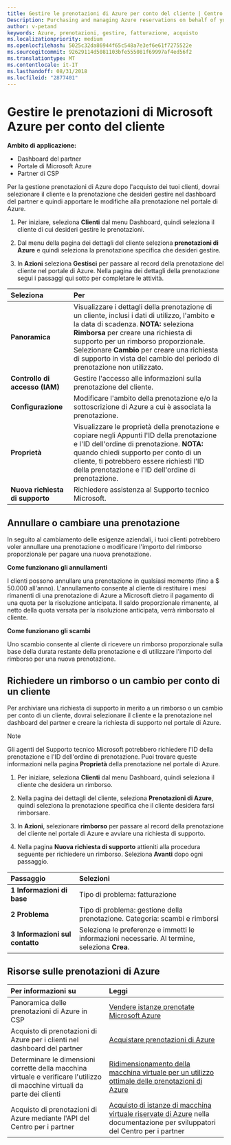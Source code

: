 ```yaml
---
title: Gestire le prenotazioni di Azure per conto del cliente | Centro per i partner
Description: Purchasing and managing Azure reservations on behalf of your customers.
author: v-petand
keywords: Azure, prenotazioni, gestire, fatturazione, acquisto
ms.localizationpriority: medium
ms.openlocfilehash: 5025c32da86944f65c548a7e3ef6e61f7275522e
ms.sourcegitcommit: 92629114d5081103bfe555081f69997af4ed56f2
ms.translationtype: MT
ms.contentlocale: it-IT
ms.lasthandoff: 08/31/2018
ms.locfileid: "2877401"
---
```

# <a name="manage-microsoft-azure-reservations-on-behalf-of-your-customers"></a>Gestire le prenotazioni di Microsoft Azure per conto del cliente

**Ambito di applicazione:**

-  Dashboard del partner
-  Portale di Microsoft Azure
-  Partner di CSP

Per la gestione prenotazioni di Azure dopo l'acquisto dei tuoi clienti, dovrai selezionare il cliente e la prenotazione che desideri gestire nel dashboard del partner e quindi apportare le modifiche alla prenotazione nel portale di Azure. 

1. Per iniziare, seleziona **Clienti** dal menu Dashboard, quindi seleziona il cliente di cui desideri gestire le prenotazioni. 

2. Dal menu della pagina dei dettagli del cliente seleziona **prenotazioni di Azure** e quindi seleziona la prenotazione specifica che desideri gestire.  

3. In **Azioni** seleziona **Gestisci** per passare al record della prenotazione del cliente nel portale di Azure. Nella pagina dei dettagli della prenotazione segui i passaggi qui sotto per completare le attività.  

| **Seleziona**   | **Per**    |
|:-----------------------------|:-----------------|
| **Panoramica**   | Visualizzare i dettagli della prenotazione di un cliente, inclusi i dati di utilizzo, l'ambito e la data di scadenza. **NOTA:** seleziona **Rimborsa** per creare una richiesta di supporto per un rimborso proporzionale. Selezionare **Cambio** per creare una richiesta di supporto in vista del cambio del periodo di prenotazione non utilizzato.  
| **Controllo di accesso (IAM)**   | Gestire l'accesso alle informazioni sulla prenotazione del cliente.|
| **Configurazione**   | Modificare l'ambito della prenotazione e/o la sottoscrizione di Azure a cui è associata la prenotazione.    |
| **Proprietà**   | Visualizzare le proprietà della prenotazione e copiare negli Appunti l'ID della prenotazione e l'ID dell'ordine di prenotazione. **NOTA:** quando chiedi supporto per conto di un cliente, ti potrebbero essere richiesti l'ID della prenotazione e l'ID dell'ordine di prenotazione.    |
| **Nuova richiesta di supporto**    | Richiedere assistenza al Supporto tecnico Microsoft.   |
 
## <a name="cancel-or-exchange-a-reservation"></a>Annullare o cambiare una prenotazione 
In seguito al cambiamento delle esigenze aziendali, i tuoi clienti potrebbero voler annullare una prenotazione o modificare l'importo del rimborso proporzionale per pagare una nuova prenotazione. 

**Come funzionano gli annullamenti**

I clienti possono annullare una prenotazione in qualsiasi momento (fino a $ 50.000 all'anno). L'annullamento consente al cliente di restituire i mesi rimanenti di una prenotazione di Azure a Microsoft dietro il pagamento di una quota per la risoluzione anticipata. Il saldo proporzionale rimanente, al netto della quota versata per la risoluzione anticipata, verrà rimborsato al cliente. 

**Come funzionano gli scambi** 

Uno scambio consente al cliente di ricevere un rimborso proporzionale sulla base della durata restante della prenotazione e di utilizzare l'importo del rimborso per una nuova prenotazione.   

## <a name="request-a-refund-or-exchange-on-behalf-of-a-customer"></a>Richiedere un rimborso o un cambio per conto di un cliente 

Per archiviare una richiesta di supporto in merito a un rimborso o un cambio per conto di un cliente, dovrai selezionare il cliente e la prenotazione nel dashboard del partner e creare la richiesta di supporto nel portale di Azure. 

>[!NOTE]
>Gli agenti del Supporto tecnico Microsoft potrebbero richiedere l'ID della prenotazione e l'ID dell'ordine di prenotazione. Puoi trovare queste informazioni nella pagina **Proprietà** della prenotazione nel portale di Azure. 

1. Per iniziare, seleziona **Clienti** dal menu Dashboard, quindi seleziona il cliente che desidera un rimborso. 

2. Nella pagina dei dettagli del cliente, seleziona **Prenotazioni di Azure**, quindi seleziona la prenotazione specifica che il cliente desidera farsi rimborsare.  

3. In **Azioni**, selezionare **rimborso** per passare al record della prenotazione del cliente nel portale di Azure e avviare una richiesta di supporto.  

4. Nella pagina **Nuova richiesta di supporto** attieniti alla procedura seguente per richiedere un rimborso. Seleziona **Avanti** dopo ogni passaggio. 

|**Passaggio**   |**Selezioni**    |
|:-----------------------------|:-----------------|
|**1 Informazioni di base**   |Tipo di problema: fatturazione  |
|**2 Problema**   |Tipo di problema: gestione della prenotazione. Categoria: scambi e rimborsi |
|**3 Informazioni sul contatto**   |Seleziona le preferenze e immetti le informazioni necessarie. Al termine, seleziona **Crea**.   |

## <a name="azure-reservations-resources"></a>Risorse sulle prenotazioni di Azure
|**Per informazioni su**   |**Leggi**    |
|:-----------------------------|:-----------------|
|Panoramica delle prenotazioni di Azure in CSP  | [Vendere istanze prenotate Microsoft Azure](azure-reservations.md) |
|Acquisto di prenotazioni di Azure per i clienti nel dashboard del partner   |[Acquistare prenotazioni di Azure](azure-reservations-buying.md) |
|Determinare le dimensioni corrette della macchina virtuale e verificare l'utilizzo di macchine virtuali da parte dei clienti   |[Ridimensionamento della macchina virtuale per un utilizzo ottimale delle prenotazioni di Azure](azure-usage.md)   |
|Acquisto di prenotazioni di Azure mediante l'API del Centro per i partner | [Acquisto di istanze di macchina virtuale riservate di Azure](https://docs.microsoft.com/partner-center/develop/purchase-azure-reservations) nella documentazione per sviluppatori del Centro per i partner

